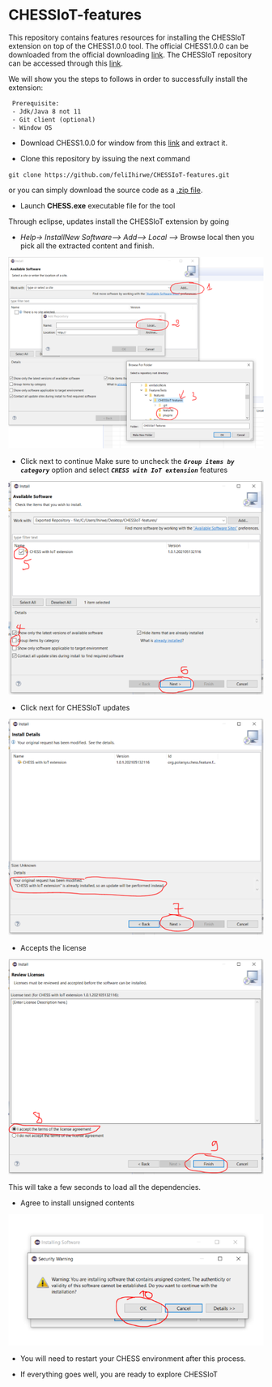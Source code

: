 # CHESSIoT-features

This repository contains features resources for installing the CHESSIoT extension on top of the CHESS1.0.0 tool. The official CHESS1.0.0 can be downloaded from the official downloading [link](https://www.eclipse.org/chess/download.html). The CHESSIoT repository can be accessed through this [link](https://github.com/feliIhirwe/CHESSIoT_Dev).

We will show you the steps to follows in order to successfully install the extension:

     Prerequisite: 
     - Jdk/Java 8 not 11
     - Git client (optional)
     - Window OS

- Download CHESS1.0.0 for window from this [link](https://www.eclipse.org/chess/download.html) and extract it.

- Clone this repository by issuing the next command
   
``git clone https://github.com/feliIhirwe/CHESSIoT-features.git``
 
 or you can simply download the source code as a [.zip file](https://github.com/feliIhirwe/CHESSIoT-features/archive/refs/heads/master.zip).
 
- Launch **CHESS.exe** executable file for the tool

Through eclipse, updates install the CHESSIoT extension by going 
 -  _Help-> InstallNew Software--> Add--> Local -->_ Browse local then you pick all the extracted content and finish.  

![](https://github.com/feliIhirwe/Readme-resources/blob/main/Install%20CHESSIoT/browse.PNG)

- Click next to continue
Make sure to uncheck the **_`` Group items by category ``_** option and select **_``CHESS with IoT extension``_** features

![](https://github.com/feliIhirwe/Readme-resources/blob/main/Install%20CHESSIoT/Select%20CHESSIoT.PNG)

- Click next for CHESSIoT updates

![](https://github.com/feliIhirwe/Readme-resources/blob/main/Install%20CHESSIoT/update.PNG)

- Accepts the license 

![](https://github.com/feliIhirwe/Readme-resources/blob/main/Install%20CHESSIoT/accept.PNG)

This will take a few seconds to load all the dependencies.
- Agree to install unsigned contents
 
![](https://github.com/feliIhirwe/Readme-resources/blob/main/Install%20CHESSIoT/last.PNG)

- You will need to restart your CHESS environment after this process.

- If everything goes well, you are ready to explore CHESSIoT
